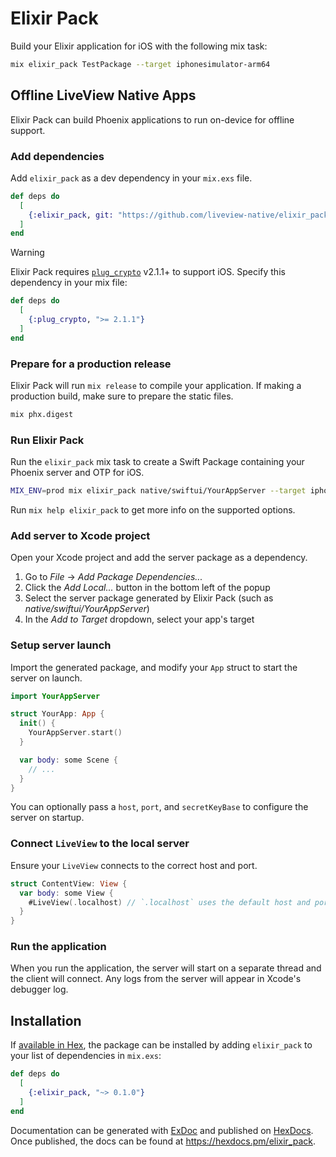 # Elixir Pack

Build your Elixir application for iOS with the following mix task:

```sh
mix elixir_pack TestPackage --target iphonesimulator-arm64
```

## Offline LiveView Native Apps
Elixir Pack can build Phoenix applications to run on-device for offline support.

### Add dependencies
Add `elixir_pack` as a dev dependency in your `mix.exs` file.

```elixir
def deps do
  [
    {:elixir_pack, git: "https://github.com/liveview-native/elixir_pack", branch: "main"}
  ]
end
```

> [!WARNING]
> Elixir Pack requires [`plug_crypto`](https://hexdocs.pm/plug_crypto/Plug.Crypto.html) v2.1.1+ to support iOS.
> Specify this dependency in your mix file:
> ```elixir
> def deps do
>   [
>     {:plug_crypto, ">= 2.1.1"}
>   ]
> end
> ```


### Prepare for a production release
Elixir Pack will run `mix release` to compile your application.
If making a production build, make sure to prepare the static files.
```sh
mix phx.digest
```

### Run Elixir Pack
Run the `elixir_pack` mix task to create a Swift Package containing your Phoenix server and OTP for iOS.

```sh
MIX_ENV=prod mix elixir_pack native/swiftui/YourAppServer --target iphonesimulator-arm64 --target iphoneos
```

Run `mix help elixir_pack` to get more info on the supported options.

### Add server to Xcode project
Open your Xcode project and add the server package as a dependency.

  1. Go to *File* -> *Add Package Dependencies...*
  2. Click the *Add Local...* button in the bottom left of the popup
  3. Select the server package generated by Elixir Pack (such as *native/swiftui/YourAppServer*)
  4. In the *Add to Target* dropdown, select your app's target

### Setup server launch
Import the generated package, and modify your `App` struct to start the server on launch.

```swift
import YourAppServer

struct YourApp: App {
  init() {
    YourAppServer.start()
  }

  var body: some Scene {
    // ...
  }
}
```

You can optionally pass a `host`, `port`, and `secretKeyBase` to configure the server on startup.

### Connect `LiveView` to the local server
Ensure your `LiveView` connects to the correct host and port.

```swift
struct ContentView: View {
  var body: some View {
    #LiveView(.localhost) // `.localhost` uses the default host and port
  }
}
```

### Run the application
When you run the application, the server will start on a separate thread and the client will connect.
Any logs from the server will appear in Xcode's debugger log.

## Installation

If [available in Hex](https://hex.pm/docs/publish), the package can be installed
by adding `elixir_pack` to your list of dependencies in `mix.exs`:

```elixir
def deps do
  [
    {:elixir_pack, "~> 0.1.0"}
  ]
end
```

Documentation can be generated with [ExDoc](https://github.com/elixir-lang/ex_doc)
and published on [HexDocs](https://hexdocs.pm). Once published, the docs can
be found at <https://hexdocs.pm/elixir_pack>.

